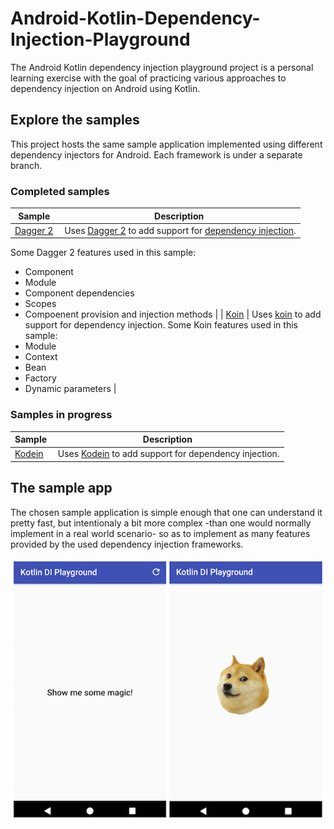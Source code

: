 # Android-Kotlin-Dependency-Injection-Playground

The Android Kotlin dependency injection playground project is a personal learning exercise with the goal of practicing various approaches to dependency injection on Android using Kotlin.


## Explore the samples

This project hosts the same sample application implemented using different dependency injectors for Android. Each framework is under a separate branch.

### Completed samples

| Sample | Description |
| ------------- | ------------- |
| [Dagger 2](https://github.com/husaynhakeem/Android-Kotlin-Dependency-Injection-Playground/tree/dagger2) | Uses [Dagger 2](https://google.github.io/dagger/) to add support for [dependency injection](https://en.wikipedia.org/wiki/Dependency_injection).
Some Dagger 2 features used in this sample:
- Component
- Module
- Component dependencies
- Scopes
- Compoenent provision and injection methods |
| [Koin](https://github.com/husaynhakeem/Android-Kotlin-Dependency-Injection-Playground/tree/koin) | Uses [koin](https://github.com/Ekito/koin) to add support for dependency injection.
Some Koin features used in this sample:
- Module
- Context
- Bean
- Factory
- Dynamic parameters  |

### Samples in progress

| Sample | Description |
| ------------- | ------------- |
| [Kodein](https://github.com/husaynhakeem/Android-Kotlin-Dependency-Injection-Playground/tree/kodein) | Uses [Kodein](https://github.com/SalomonBrys/Kodein) to add support for dependency injection. |


## The sample app

The chosen sample application is simple enough that one can understand it pretty fast, but intentionaly a bit more complex -than one would normally implement in a real world scenario- so as to implement as many features provided by the used dependency injection frameworks.

<img src="https://github.com/husaynhakeem/Android-Kotlin-Dependency-Injection-Playground/blob/master/app/images/android_kotlin_di_playground_screens.png" alt="Android Kotlin DI playground screens">
